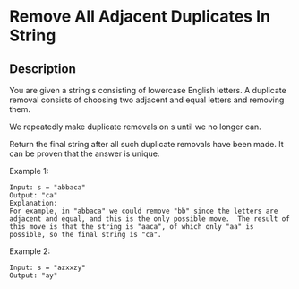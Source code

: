 # Remove All Adjacent Duplicates In String
## Description

You are given a string s consisting of lowercase English letters. A duplicate removal consists of choosing two adjacent and equal letters and removing them.

We repeatedly make duplicate removals on s until we no longer can.

Return the final string after all such duplicate removals have been made. It can be proven that the answer is unique.
 
Example 1:

```
Input: s = "abbaca"
Output: "ca"
Explanation: 
For example, in "abbaca" we could remove "bb" since the letters are adjacent and equal, and this is the only possible move.  The result of this move is that the string is "aaca", of which only "aa" is possible, so the final string is "ca".
```
 
Example 2:

```
Input: s = "azxxzy"
Output: "ay"
```
